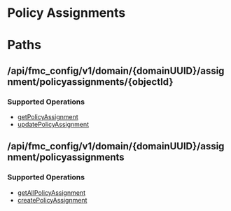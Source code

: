 # Policy Assignments

# Paths

## /api/fmc_config/v1/domain/{domainUUID}/assignment/policyassignments/{objectId}

### Supported Operations
* [getPolicyAssignment](../operations/get_policy_assignment.md)
* [updatePolicyAssignment](../operations/update_policy_assignment.md)
## /api/fmc_config/v1/domain/{domainUUID}/assignment/policyassignments

### Supported Operations
* [getAllPolicyAssignment](../operations/get_all_policy_assignment.md)
* [createPolicyAssignment](../operations/create_policy_assignment.md)
